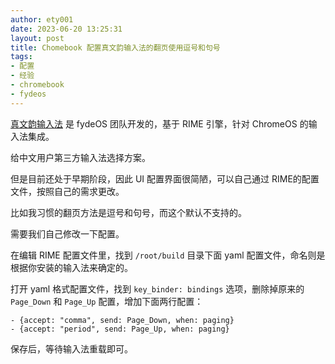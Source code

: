 ```yaml
---
author: ety001
date: 2023-06-20 13:25:31
layout: post
title: Chomebook 配置真文韵输入法的翻页使用逗号和句号
tags:
- 配置
- 经验
- chromebook
- fydeos
---
```


[真文韵输入法](https://chrome.google.com/webstore/detail/%E7%9C%9F%E6%96%87%E9%9F%B5%E8%BE%93%E5%85%A5%E6%B3%95/ppgpjbgimfloenilfemmcejiiokelkni?hl=zh-CN) 是 fydeOS 团队开发的，基于 RIME 引擎，针对 ChromeOS 的输入法集成。

给中文用户第三方输入法选择方案。

但是目前还处于早期阶段，因此 UI 配置界面很简陋，可以自己通过 RIME的配置文件，按照自己的需求更改。

比如我习惯的翻页方法是逗号和句号，而这个默认不支持的。

需要我们自己修改一下配置。

在编辑 RIME 配置文件里，找到 `/root/build` 目录下面 yaml 配置文件，命名则是根据你安装的输入法来确定的。

打开 yaml 格式配置文件，找到 `key_binder: bindings` 选项，删除掉原来的 `Page_Down` 和 `Page_Up` 配置，增加下面两行配置：


```
- {accept: "comma", send: Page_Down, when: paging}
- {accept: "period", send: Page_Up, when: paging}
```

保存后，等待输入法重载即可。